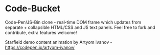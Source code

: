 # Code-Bucket
Code-Pen/JS-Bin clone - real-time DOM frame which updates from separate + collapsible HTML/CSS and JS text panels. Feel free to fork and contribute, extra features welcome!

Starfield demo content animation by Artyom Ivanov - https://codepen.io/artyom-ivanov/
